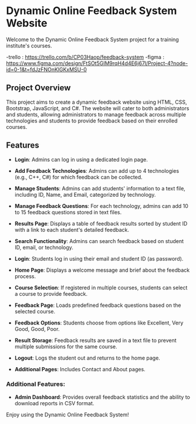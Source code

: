 # Dynamic Online Feedback System Website

Welcome to the Dynamic Online Feedback System project for a training institute's courses.

-trello : https://trello.com/b/CP03Haop/feedback-system
-figma : https://www.figma.com/design/FtSOt5GIM9rqH4d4E6j67l/Project-4?node-id=0-1&t=fdJzFNOnKlGKxMSU-0

## Project Overview

This project aims to create a dynamic feedback website using HTML, CSS, Bootstrap, JavaScript, and C#. The website will cater to both administrators and students, allowing administrators to manage feedback across multiple technologies and students to provide feedback based on their enrolled courses.

## Features


- **Login**: Admins can log in using a dedicated login page.
- **Add Feedback Technologies**: Admins can add up to 4 technologies (e.g., C++, C#) for which feedback can be collected.
- **Manage Students**: Admins can add students' information to a text file, including ID, Name, and Email, categorized by technology.
- **Manage Feedback Questions**: For each technology, admins can add 10 to 15 feedback questions stored in text files.
- **Results Page**: Displays a table of feedback results sorted by student ID with a link to each student's detailed feedback.
- **Search Functionality**: Admins can search feedback based on student ID, email, or technology.
 
- **Login**: Students log in using their email and student ID (as password).
- **Home Page**: Displays a welcome message and brief about the feedback process.
- **Course Selection**: If registered in multiple courses, students can select a course to provide feedback.
- **Feedback Page**: Loads predefined feedback questions based on the selected course.
- **Feedback Options**: Students choose from options like Excellent, Very Good, Good, Poor.
- **Result Storage**: Feedback results are saved in a text file to prevent multiple submissions for the same course.
- **Logout**: Logs the student out and returns to the home page.
- **Additional Pages**: Includes Contact and About pages.

### Additional Features:

- **Admin Dashboard**: Provides overall feedback statistics and the ability to download reports in CSV format.
  
 
 
Enjoy using the Dynamic Online Feedback System!
